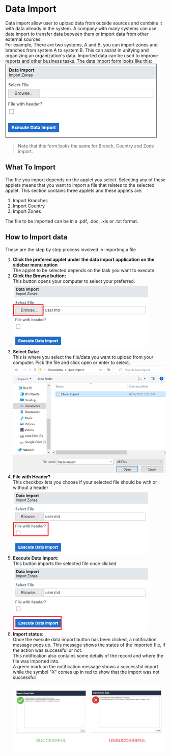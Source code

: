 # Data Import

Data import allow user to upload data from outside sources and combine it with data already in the system. A company with many systems can use data import to transfer data between them or import data from other external sources. <br>
For example, There are two systems, A and B, you can import zones and branches from system A to system B. This can assist in unifying and organizing an organization's data. Imported data can be used to improve reports and other business tasks.
The data import form looks like this:
            <img src="images/end_user_images/data_import1.png" alt="User form" style="border: 2px solid  gray;"><br>
>Note that this form looks the same for Branch, Country and Zone import.


## What To Import
<p id="whatToImport">
The file you import depends on the applet you select. Selecting any of these applets means that you want to import a file that relates to the selected applet. This section contains three applets and these applets are:
<ol>
    <li>Import Branches</li>
    <li>Import Country</li>
    <li>Import Zones</li>
</ol>
The file to be imported can be in a .pdf, .doc, .xls or .txt format.
</p>

## How to Import data
<p id="howToImport">
These are the step by step process involved in importing a file
<ol>
    <li><b>Click the prefered applet under the data import application on the sidebar menu option </b><br>
    The applet to be selected depends on the task you want to execute. 
    </li>
    <li><b>Click the Browse button:</b><br>
    This button opens your computer to select your preferred.
    <img src="images/end_user_images/import_browse_button.png" alt="import browse button" class="pic"><br>
    </li>
    <li><b>Select Data:</b><br>
        This is where you select the file/data you want to upload from your computer. Pick the file and click open or enter to select.
        <img src="images/end_user_images/select_file.png" alt="select file" class="pic pic-resize"><br>
    </li>
    <li><b>File with Header?</b><br>
        This checkbox lets you choose if your selected file should be with or without a header
        <img src="images/end_user_images/file_with_header.png" alt="file_with_header" class="pic"><br>
    </li>
    <li><b>Execute Data Import:</b><br>
        This button imports the selected file once clicked
        <img src="images/end_user_images/execute_data_import.png" alt="execute_data_import" class="pic"><br>
    </li>
    <li><b>Import status:</b><br>
        Once the execute data import button has been clicked, a notification message pops up. This message shows the status of the imported file, if the action was successful or not. <br>
        This notification also contains some details of the record and where the file was imported into.<br>
        A green mark on the notification message shows a successful import while the symbol "X" comes up in red to show that the import was not successful<br><br>
        <img src="images/end_user_images/import_status.png" alt="import_status" class="pic"><br>
    </li>
</ol>
</p>